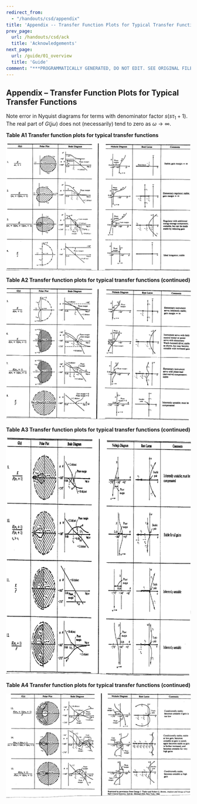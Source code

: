 ```yaml
---
redirect_from:
  - "/handouts/csd/appendix"
title: 'Appendix -- Transfer Function Plots for Typical Transfer Functions'
prev_page:
  url: /handouts/csd/ack
  title: 'Acknowledgements'
next_page:
  url: /guide/01_overview
  title: 'Guide'
comment: "***PROGRAMMATICALLY GENERATED, DO NOT EDIT. SEE ORIGINAL FILES IN /content***"
---
```

## Appendix – Transfer Function Plots for Typical Transfer Functions

Note error in Nyquist diagrams for terms with denominator factor $s(s\tau_1 +1)$. The real part of $G(j\omega)$ does not (necessarily) tend to zero as $\omega \to \infty$.

**Table A1 Transfer function plots for typical transfer functions**

![Transfer function plots for typical transfer functions (continued)](images/image066.png)

**Table A2 Transfer function plots for typical transfer functions (continued)**

![Transfer function plots for typical transfer functions (continued)](images/image068.png)

**Table A3 Transfer function plots for typical transfer functions (continued)**

![Transfer function plots for typical transfer functions (continued)](images/image070.png)

**Table A4 Transfer function plots for typical transfer functions (continued)**

![Transfer function plots for typical transfer functions (continued)](images/image072.png)
